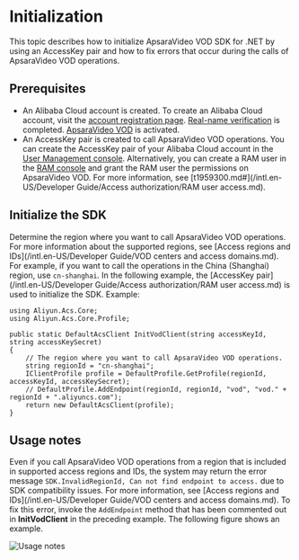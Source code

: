 # Initialization

This topic describes how to initialize ApsaraVideo VOD SDK for .NET by using an AccessKey pair and how to fix errors that occur during the calls of ApsaraVideo VOD operations.

## Prerequisites

-   An Alibaba Cloud account is created. To create an Alibaba Cloud account, visit the [account registration page](https://account.aliyun.com/register/register.htm?spm=a2c4g.11186623.2.13.2a123bd95a5EuV&oauth_callback=https%3A%2F%2Fvod.console.aliyun.com%2F&lang=zh). [Real-name verification](https://account.console.aliyun.com/v2/?spm=5176.2020520207.103.3.6e0f4c126cK3zB#/authc/types) is completed. [ApsaraVideo VOD](https://www.alibabacloud.com/product/apsaravideo-for-vod?spm=a3c0i.7911826.6791778070.dnavproductmedia3.441914b3psWeWQ) is activated.
-   An AccessKey pair is created to call ApsaraVideo VOD operations. You can create the AccessKey pair of your Alibaba Cloud account in the [User Management console](https://usercenter.console.aliyun.com/#/manage/ak). Alternatively, you can create a RAM user in the [RAM console](https://ram.console.aliyun.com/?spm=a2c4g.11186623.2.17.2a123bd95a5EuV#/user/list) and grant the RAM user the permissions on ApsaraVideo VOD. For more information, see [t1959300.md\#](/intl.en-US/Developer Guide/Access authorization/RAM user access.md).

## Initialize the SDK

Determine the region where you want to call ApsaraVideo VOD operations. For more information about the supported regions, see [Access regions and IDs](/intl.en-US/Developer Guide/VOD centers and access domains.md). For example, if you want to call the operations in the China \(Shanghai\) region, use `cn-shanghai`. In the following example, the [AccessKey pair](/intl.en-US/Developer Guide/Access authorization/RAM user access.md) is used to initialize the SDK. Example:

```
using Aliyun.Acs.Core;
using Aliyun.Acs.Core.Profile;

public static DefaultAcsClient InitVodClient(string accessKeyId, string accessKeySecret)
{
    // The region where you want to call ApsaraVideo VOD operations.
    string regionId = "cn-shanghai";
    IClientProfile profile = DefaultProfile.GetProfile(regionId, accessKeyId, accessKeySecret);
    // DefaultProfile.AddEndpoint(regionId, regionId, "vod", "vod." + regionId + ".aliyuncs.com");
    return new DefaultAcsClient(profile);
}
```

## Usage notes

Even if you call ApsaraVideo VOD operations from a region that is included in supported access regions and IDs, the system may return the error message `SDK.InvalidRegionId, Can not find endpoint to access.` due to SDK compatibility issues. For more information, see [Access regions and IDs](/intl.en-US/Developer Guide/VOD centers and access domains.md). To fix this error, invoke the `AddEndpoint` method that has been commented out in **InitVodClient** in the preceding example. The following figure shows an example.

![Usage notes](https://static-aliyun-doc.oss-accelerate.aliyuncs.com/assets/img/en-US/8625479061/p208603.png)

